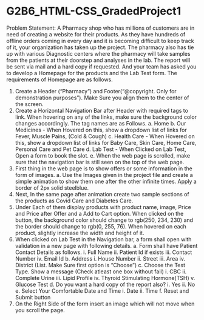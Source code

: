 # G2B6_HTML-CSS_GradedProject1

Problem Statement: 
A Pharmacy shop who has millions of customers are in need of creating a website for their products. As they have hundreds of offline orders coming in every day and it is becoming difficult to keep track of it, your organization has taken up the project. The pharmacy also has tie up with various Diagnostic centers where the pharmacy will take samples from the patients at their doorstep and analyses in the lab. The report will be sent via mail and a hard copy if requested. And your team has asked you to develop a Homepage for the products and the Lab Test form. The requirements of Homepage are as follows.
1.	Create a Header (“Pharmacy”) and Footer(“@copyright. Only for demonstration purposes”). Make Sure you align them to the center of the screen.
2.	Create a Horizontal Navigation Bar after Header with required tags to link. When hovering on any of the links, make sure the background color changes accordingly. The tag names are as Follows.
a.	Home 
b.	Our Medicines - When Hovered on this, show a dropdown list of links for Fever, Muscle Pains, (Cold & Cough) 
c.	 Health Care - When Hovered on this, show a dropdown list of links for Baby Care, Skin Care, Home Care, Personal Care and Pet Care 
d.	Lab Test - When Clicked on Lab Test, Open a form to book the slot. 
e.	When the web page is scrolled, make sure that the navigation bar is still seen on the top of the web page.
3.	First thing in the web page is to show offers or some information in the form of images.
a.	Use the Images given in the project file and create a simple animation to show them one after the other infinite times. Apply a border of 2px solid steelblue.
4.	Next, In the same page after animation create two sample sections of the products as Covid Care and Diabetes Care.
5.	Under Each of them display products with product name, image, Price and Price after Offer and a Add to Cart option. When clicked on the button, the background color should change to rgb(250, 234, 230) and the border should change to rgb(0, 255, 76). When hovered on each product, slightly increase the width and height of it.
6.	When clicked on Lab Test in the Navigation bar, a form shall open with validation in a new page with following details. 
a.	Form shall have Patient Contact Details as follows.
i.	Full Name 
ii.	Patient Id if exists 
iii.	Contact Number 
iv.	Email Id 
b.	Address 
i.	House Number 
ii.	Street 
iii.	Area 
iv.	District (List. Make Sure first option is “Choose”) 
c.	Choose the Test Type. Show a message (Check atleast one box without fail) 
i.	CBC 
ii.	Complete Urine 
iii.	Lipid Profile 
iv.	Thyroid Stimulating Hormone(TSH) 
v.	Glucose Test 
d.	Do you want a hard copy of the report also? 
i.	Yes 
ii.	No 
e.	Select Your Comfortable Date and Time 
i.	Date 
ii.	Time 
f. Reset and Submit button
7.	On the Right Side of the form insert an image which will not move when you scroll the page.

